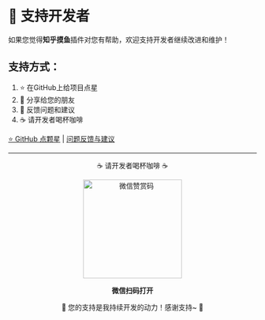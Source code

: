 # 💖 支持开发者

如果您觉得**知乎摸鱼**插件对您有帮助，欢迎支持开发者继续改进和维护！

## 支持方式：

1. ⭐ 在GitHub上给项目点星
2. 💬 分享给您的朋友
3. 🐛 反馈问题和建议
4. ☕ 请开发者喝杯咖啡

[⭐ GitHub 点颗星](command:zhihu-fisher.starOnGitHub) | [问题反馈与建议](command:zhihu-fisher.openFeedback)

---

<div align="center">

<p>☕ 请开发者喝杯咖啡 ☕</p>

<img src="https://img2024.cnblogs.com/blog/3085939/202504/3085939-20250425153014632-145153684.jpg" alt="微信赞赏码" width="200" height="200" align="center" />

**微信扫码打开**

💖 您的支持是我持续开发的动力！感谢支持~ 💖

</div>

